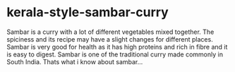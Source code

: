 # kerala-style-sambar-curry
Sambar is a curry with a lot of different vegetables mixed together.
The spiciness and its recipe may have a slight changes for different places.
Sambar is very good for health as it has high proteins and rich in fibre and it is easy to digest.
Sambar is one of the traditional curry made commonly in South India.
Thats what i know about sambar...